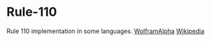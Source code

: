 Rule-110
========

Rule 110 implementation in some languages.
[WolframAlpha](http://www.wolframalpha.com/input/?i=rule+110)
[Wikipedia](http://en.wikipedia.org/wiki/Rule_110)
